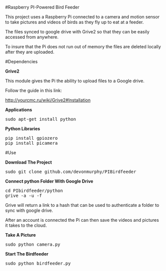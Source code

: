 #Raspberry PI-Powered Bird Feeder

This project uses a Raspberry Pi connected to a camera and motion sensor to take pictures and videos of birds as they fly up to eat at a feeder.

The files synced to google drive with Grive2 so that they can be easily accessed from anywhere.

To insure that the Pi does not run out of memory the files are deleted locally after they are uploaded.

#Dependencies

**Grive2**

This module gives the Pi the ability to upload files to a Google drive.

Follow the guide in this link:

http://yourcmc.ru/wiki/Grive2#Installation

**Applications**
<pre>
sudo apt-get install python
</pre>

**Python Libraries**
<pre>
pip install gpiozero
pip install picamera
</pre>

#Use

**Download The Project**
<pre>
sudo git clone github.com/devonmurphy/PIBirdfeeder
</pre>
**Connect python Folder With Google Drive**
<pre>
cd PIbirdfeeder/python
grive -a -u -f
</pre>
Grive will return a link to a hash that can be used to authenticate a folder to sync with google drive.

After an account is connected the Pi can then save the videos and pictures it takes to the cloud.

**Take A Picture**
<pre>
sudo python camera.py
</pre>
**Start The Birdfeeder**
<pre>
sudo python birdfeeder.py
</pre>

